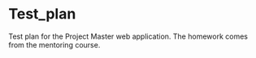 # Test_plan
Test plan for the Project Master web application. The homework comes from the mentoring course.

